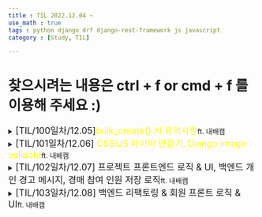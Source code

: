 ```yaml
---
title : TIL 2022.12.04 ~
use_math : true
tags : python django drf django-rest-framework js javascript
category : [Study, TIL]

---
```

찾으시려는 내용은 ctrl + f or cmd + f 를 이용해 주세요 :)
=====


<details>
<summary><span style = "font-size : 1.3em;">[TIL/100일차/12.05]<span style="color : yellow;">bulk_create() 시 유의사항</span></span>ft. 내배캠</summary>
<div markdown ="1">


## bulk_create() 시 유의사항
이미 정해져있는 인스턴스를 저장해야하기 때문에 Model() 인스턴스를 직접 만들어주어 pk값이 지정되게 한다

기존

```python
instance = Goods.objects.create(**validated_data)
image_set = self.context['request'].FILES.getlist('goodsimage_set')
image_list = [{'goods' : instance, 'image' : image}  for image in image_set]
GoodsImage.objects.bulk_create(image_list)
```

변경 후

```python
instance = Goods.objects.create(**validated_data)
image_set = self.context['request'].FILES.getlist('goodsimage_set')
image_list = [GoodsImage(goods = instance, image = image) for image in image_set]
GoodsImage.objects.bulk_create(image_list)
```

**['dict' object has no attribute 'pk' when using Django bulk_create() function](https://stackoverflow.com/questions/57220088/dict-object-has-no-attribute-pk-when-using-django-bulk-create-function)**

</div>
</details>


<details>
<summary><span style = "font-size : 1.3em;">[TIL/101일차/12.06] <span style="color : yellow;">CSS/JS 타이머 만들기, Django image validate</span></span>ft. 내배캠</summary>
<div markdown ="1">


## 타이머 만들기

```html
<div class="pie-timer" style="box-shadow: 0 2px 5px 0px;">
    <div id="center-timer"></div>
</div>
```

```css
.pie-timer {
            position: relative;
            display: inline-block;
            width: 200px;
            height: 200px;
            border-radius: 50%;
            transition: 0.3s;
        }

        #center-timer {
            background: #fff;
            display: block;
            position: absolute;
            top: 50%;
            left: 50%;
            width: 190px;
            height: 190px;
            border-radius: 50%;
            text-align: center;
            line-height: 100px;
            font-size: 20px;
            transform: translate(-50%, -50%);
        }
```

```js
async function startTimer(time) {

    let totalSecond = time

    let x = setInterval(function () {
        let min = parseInt(totalSecond / 60)
        let sec = totalSecond % 60
        let perTime = totalSecond / (60 * 20) * 100
        let percolor = perTime <= 10 ? 'red' : ['yellow', 'blue', 'purple'] [parseInt(perTime / 40)] // 테두리 색상 설정

        document.getElementById('center-timer').innerHTML = min + "분" + sec + "초";
        $('.pie-timer').css({
            "background": "conic-gradient(" + percolor + " 0% " + perTime + "%, #ffffff " + perTime + "% 100%)"
        });
        totalSecond--;

        if (totalSecond < 0) {
            clearInterval(x);
            document.getElementById('center-timer').innerHTML = '종료';
        }
    }, 1000);
}
```


## Django 이미지 확장자 유효성 검사

```python
from django.core.validators import validate_image_file_extension

class GoodsImage(models.Model):
    goods = models.ForeignKey(Goods, on_delete=models.CASCADE)
    image = models.ImageField(upload_to='goods/',validators=[validate_image_file_extension])
```

</div>
</details>



<details>
<summary><span style = "font-size : 1.3em;">[TIL/102일차/12.07] 프로젝트 프론트엔드 로직 & UI, 백엔드 개인 경고 메시지, 경매 참여 인원 저장 로직<span></span></span>ft. 내배캠</summary>
<div markdown ="1">

- 오늘 한 일
    - 프로젝트 프론트엔드 로직 & UI
    - 백엔드 개인 경고 메시지
    - 경매 참여 인원 저장 로직
    - 전 기수 취업자 면담
    - 팀원 코드 병합

- 회고
    - 시중에 내놓았을 때, 사용자들이 편하고 올바르게 사용을 할 수 있게끔. 로직을 세세하게
    - 짜는 것이 재밌지만 전반적인 진행률도 신경을 써야한다.
    - 백엔드에 집중하면 좋긴하지만 프론트엔드를 통해 리프레쉬도 돼서 낫밷이기도 하다.(~~좀 많이 시간이 걸리는 것은 함정~~)
    - 힘들지만 재밌다. 배포할 생각에 설레버려 ㅋㅋ 파이팅

</div>
</details>


<details>
<summary><span style = "font-size : 1.3em;">[TIL/103일차/12.08] 백엔드 리팩토링 & 회원 프론트 로직 & UI<span></span></span>ft. 내배캠</summary>
<div markdown ="1">

- 오늘 한 일
    - 백엔드 리팩토링 : APIView에서 ViewSet으로 바꿔 코드를 줄임
    - 회원 인증과 관련된 프론트 UI와 로직 구현

</div>
</details>